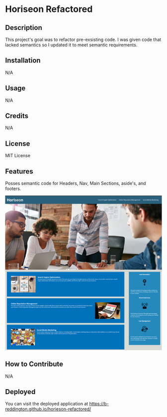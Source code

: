 # Horiseon Refactored

## Description

This project's goal was to refactor pre-exsisting code. I was given code that lacked semantics so I updated it to meet semantic requirements. 


## Installation

N/A

## Usage

N/A
## Credits
N/A

## License

MIT License

## Features

Posses semantic code for Headers, Nav, Main Sections, aside's, and footers.

![screenshot of the deployed application](assets/images/screenshot-1.png)
![screenshot of the deployed application](assets/images/screenshot-2.png)

## How to Contribute

N/A

## Deployed
You can visit the deployed application at <https://b-reddington.github.io/horieson-refactored/>
